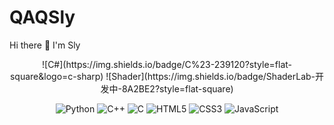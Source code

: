# QAQSly
Hi there 👋 I'm Sly
<div align="center">
![C#](https://img.shields.io/badge/C%23-239120?style=flat-square&logo=c-sharp)
![Shader](https://img.shields.io/badge/ShaderLab-开发中-8A2BE2?style=flat-square)

![Python](https://img.shields.io/badge/Python-3776AB?style=flat-square&logo=python)
![C++](https://img.shields.io/badge/C++-00599C?style=flat-square&logo=c%2B%2B)
![C](https://img.shields.io/badge/C-A8B9CC?style=flat-square&logo=c)
![HTML5](https://img.shields.io/badge/HTML5-E34F26?style=flat-square&logo=html5)
![CSS3](https://img.shields.io/badge/CSS3-1572B6?style=flat-square&logo=css3)
![JavaScript](https://img.shields.io/badge/JavaScript-F7DF1E?style=flat-square&logo=javascript)
</div>
